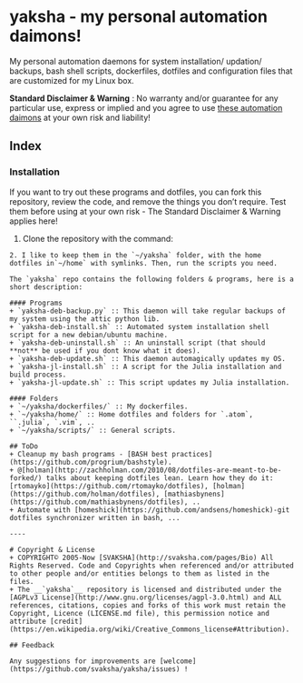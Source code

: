# yaksha - my personal automation daimons!

My personal automation daemons for system installation/ updation/ backups, bash shell scripts, dockerfiles, dotfiles and configuration files that are customized for my Linux box. 

**Standard Disclaimer & Warning** : No warranty and/or guarantee for any particular use, express or implied and you agree to use [these automation daimons](http://svaksha.github.io/yaksha) at your own risk and liability! 

## Index

### Installation 
If you want to try out these programs and dotfiles, you can fork this repository, review the code, and remove the things you don’t require. Test them before using at your own risk - The Standard Disclaimer & Warning applies here! 

1. Clone the repository with the command:
```git clone https://github.com/svaksha/yaksha.git && cd yaksha
2. I like to keep them in the `~/yaksha` folder, with the home dotfiles in`~/home` with symlinks. Then, run the scripts you need.

The `yaksha` repo contains the following folders & programs, here is a short description:

#### Programs
+ `yaksha-deb-backup.py` :: This daemon will take regular backups of my system using the attic python lib.
+ `yaksha-deb-install.sh` :: Automated system installation shell script for a new debian/ubuntu machine.
+ `yaksha-deb-uninstall.sh` :: An uninstall script (that should **not** be used if you dont know what it does).
+ `yaksha-deb-update.sh` :: This daemon automagically updates my OS.
+ `yaksha-jl-install.sh` :: A script for the Julia installation and build process.
+ `yaksha-jl-update.sh` :: This script updates my Julia installation.

#### Folders
+ `~/yaksha/dockerfiles/` :: My dockerfiles.
+ `~/yaksha/home/` :: Home dotfiles and folders for `.atom`, ``.julia`, `.vim`, ..
+ `~/yaksha/scripts/` :: General scripts.

## ToDo
+ Cleanup my bash programs - [BASH best practices](https://github.com/progrium/bashstyle).
+ @[holman](http://zachholman.com/2010/08/dotfiles-are-meant-to-be-forked/) talks about keeping dotfiles lean. Learn how they do it: [rtomayko](https://github.com/rtomayko/dotfiles), [holman](https://github.com/holman/dotfiles), [mathiasbynens](https://github.com/mathiasbynens/dotfiles), ..
+ Automate with [homeshick](https://github.com/andsens/homeshick)-git dotfiles synchronizer written in bash, ... 

----

# Copyright & License
+ COPYRIGHT© 2005-Now [SVAKSHA](http://svaksha.com/pages/Bio) All Rights Reserved. Code and Copyrights when referenced and/or attributed to other people and/or entities belongs to them as listed in the files. 
+ The __`yaksha`__ repository is licensed and distributed under the [AGPLv3 License](http://www.gnu.org/licenses/agpl-3.0.html) and ALL references, citations, copies and forks of this work must retain the Copyright, Licence (LICENSE.md file), this permission notice and attribute [credit](https://en.wikipedia.org/wiki/Creative_Commons_license#Attribution).

## Feedback

Any suggestions for improvements are [welcome](https://github.com/svaksha/yaksha/issues) !

